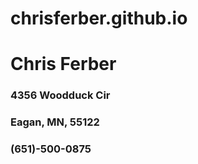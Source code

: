 # chrisferber.github.io
<head>
  <h1>Chris Ferber</h1>
  <div>
    <h3>4356 Woodduck Cir</h3>
    <h3>Eagan, MN, 55122</h3>
    <h3>(651)-500-0875</h3>
  </div>
  </head>
  
